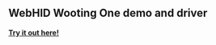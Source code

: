 ## WebHID Wooting One demo and driver

**[Try it out here!](https://larsgk.github.io/webhid-wootspace)**
